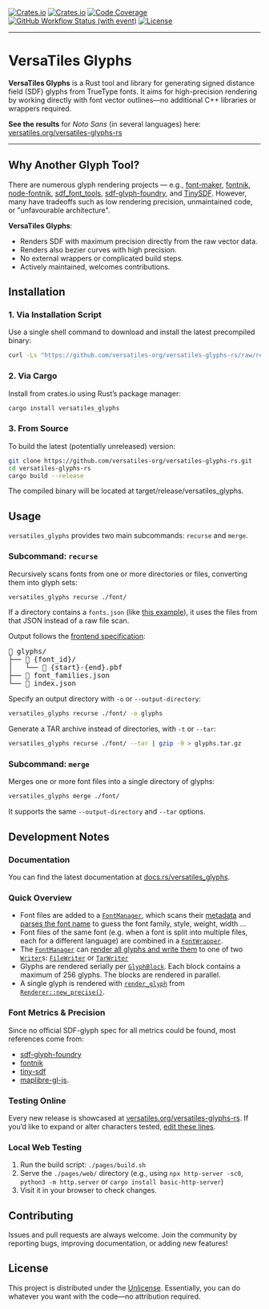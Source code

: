 [![Crates.io](https://img.shields.io/crates/v/versatiles_glyphs?label=crates.io)](https://crates.io/crates/versatiles_glyphs)
[![Crates.io](https://img.shields.io/crates/d/versatiles_glyphs?label=downloads)](https://crates.io/crates/versatiles_glyphs)
[![Code Coverage](https://codecov.io/gh/versatiles-org/versatiles-glyphs-rs/branch/main/graph/badge.svg?token=2eUtj8ick2)](https://codecov.io/gh/versatiles-org/versatiles-glyphs-rs)
[![GitHub Workflow Status (with event)](https://img.shields.io/github/actions/workflow/status/versatiles-org/versatiles-glyphs-rs/ci.yml)](https://github.com/versatiles-org/versatiles-glyphs-rs/actions/workflows/ci.yml)
[![License](https://img.shields.io/badge/license-Unlicense-green)](https://unlicense.org/)

---

# VersaTiles Glyphs

**VersaTiles Glyphs** is a Rust tool and library for generating signed distance field (SDF) glyphs from TrueType fonts. It aims for high-precision rendering by working directly with font vector outlines—no additional C++ libraries or wrappers required.

**See the results** for _Noto Sans_ (in several languages) here:  
[versatiles.org/versatiles-glyphs-rs](https://versatiles.org/versatiles-glyphs-rs/)

---

## Why Another Glyph Tool?

There are numerous glyph rendering projects — e.g., [font-maker](https://github.com/maplibre/font-maker), [fontnik](https://github.com/mapbox/fontnik), [node-fontnik](https://github.com/mapbox/node-fontnik), [sdf_font_tools](https://github.com/stadiamaps/sdf_font_tools), [sdf-glyph-foundry](https://github.com/mapbox/sdf-glyph-foundry), and [TinySDF](https://github.com/mapbox/tiny-sdf). However, many have tradeoffs such as low rendering precision, unmaintained code, or "unfavourable architecture".

**VersaTiles Glyphs**:
- Renders SDF with maximum precision directly from the raw vector data.
- Renders also bezier curves with high precision.
- No external wrappers or complicated build steps.
- Actively maintained, welcomes contributions.

## Installation

### 1. Via Installation Script

Use a single shell command to download and install the latest precompiled binary:

```bash
curl -Ls "https://github.com/versatiles-org/versatiles-glyphs-rs/raw/refs/heads/main/scripts/install.sh" | sh
```

### 2. Via Cargo

Install from crates.io using Rust’s package manager:

```bash
cargo install versatiles_glyphs
```

### 3. From Source

To build the latest (potentially unreleased) version:

```bash
git clone https://github.com/versatiles-org/versatiles-glyphs-rs.git
cd versatiles-glyphs-rs
cargo build --release
```

The compiled binary will be located at target/release/versatiles_glyphs.

## Usage

`versatiles_glyphs` provides two main subcommands: `recurse` and `merge`.

### Subcommand: `recurse`

Recursively scans fonts from one or more directories or files, converting them into glyph sets:

```bash
versatiles_glyphs recurse ./font/
```

If a directory contains a `fonts.json` (like [this example](https://github.com/versatiles-org/versatiles-fonts/blob/main/fonts/Noto%20Sans/fonts.json)), it uses the files from that JSON instead of a raw file scan.

Output follows the [frontend specification](https://docs.versatiles.org/compendium/specification_frontend.html#folder-assets-glyphs):

<pre>
📂 glyphs/
├── 📂 {font_id}/
│   └── 📄 {start}-{end}.pbf
├── 📄 font_families.json
└── 📄 index.json
</pre>

Specify an output directory with `-o` or `--output-directory`:

```bash
versatiles_glyphs recurse ./font/ -o glyphs
```

Generate a TAR archive instead of directories, with `-t` or `--tar`:

```bash
versatiles_glyphs recurse ./font/ --tar | gzip -9 > glyphs.tar.gz
```

### Subcommand: `merge`

Merges one or more font files into a single directory of glyphs:

```bash
versatiles_glyphs merge ./font/
```

It supports the same `--output-directory` and `--tar` options.

## Development Notes

### Documentation

You can find the latest documentation at [docs.rs/versatiles_glyphs](https://docs.rs/versatiles_glyphs/latest/versatiles_glyphs/).

### Quick Overview

- Font files are added to a [`FontManager`](https://docs.rs/versatiles_glyphs/latest/versatiles_glyphs/font/struct.FontManager.html), which scans their [metadata](https://docs.rs/versatiles_glyphs/latest/versatiles_glyphs/font/struct.FontMetadata.html) and [parses the font name](https://docs.rs/versatiles_glyphs/latest/versatiles_glyphs/font/fn.parse_font_name.html) to guess the font family, style, weight, width …
- Font files of the same font (e.g. when a font is split into multiple files, each for a different language) are combined in a [`FontWrapper`](https://docs.rs/versatiles_glyphs/latest/versatiles_glyphs/font/struct.FontWrapper.html).
- The [`FontManager`](https://docs.rs/versatiles_glyphs/latest/versatiles_glyphs/font/struct.FontManager.html) can [render all glyphs and write them](https://docs.rs/versatiles_glyphs/latest/versatiles_glyphs/font/struct.FontManager.html#method.render_glyphs) to one of two [`Writer`](https://docs.rs/versatiles_glyphs/latest/versatiles_glyphs/writer/trait.Writer.html)s: [`FileWriter`](https://docs.rs/versatiles_glyphs/latest/versatiles_glyphs/writer/struct.FileWriter.html) or [`TarWriter`](https://docs.rs/versatiles_glyphs/latest/versatiles_glyphs/writer/struct.TarWriter.html)
- Glyphs are rendered serially per [`GlyphBlock`](https://docs.rs/versatiles_glyphs/latest/versatiles_glyphs/font/struct.GlyphBlock.html). Each block contains a maximum of 256 glyphs. The blocks are rendered in parallel.
- A single glyph is rendered with [`render_glyph`](https://docs.rs/versatiles_glyphs/latest/versatiles_glyphs/render/struct.Renderer.html#method.render_glyph) from [`Renderer::new_precise()`](https://docs.rs/versatiles_glyphs/latest/versatiles_glyphs/render/struct.Renderer.html#method.new_precise).

### Font Metrics & Precision

Since no official SDF-glyph spec for all metrics could be found, most references come from:
- [sdf-glyph-foundry](https://github.com/mapbox/sdf-glyph-foundry/blob/master/include/mapbox/glyph_foundry_impl.hpp)
- [fontnik](https://github.com/mapbox/fontnik/blob/master/lib/sdf.js)
- [tiny-sdf](https://github.com/mapbox/tiny-sdf)
- [maplibre-gl-js](https://github.com/maplibre/maplibre-gl-js/blob/main/src/render/glyph_manager.ts).

### Testing Online

Every new release is showcased at [versatiles.org/versatiles-glyphs-rs](https://versatiles.org/versatiles-glyphs-rs/).
If you’d like to expand or alter characters tested, [edit these lines](https://github.com/versatiles-org/versatiles-glyphs-rs/blob/main/pages/web/index.html#L27).

### Local Web Testing
1.	Run the build script: `./pages/build.sh`
2.	Serve the `./pages/web/` directory (e.g., using `npx http-server -sc0`, `python3 -m http.server` or `cargo install basic-http-server`)
3.	Visit it in your browser to check changes.

## Contributing

Issues and pull requests are always welcome. Join the community by reporting bugs, improving documentation, or adding new features!

## License

This project is distributed under the [Unlicense](https://unlicense.org/). Essentially, you can do whatever you want with the code—no attribution required.
